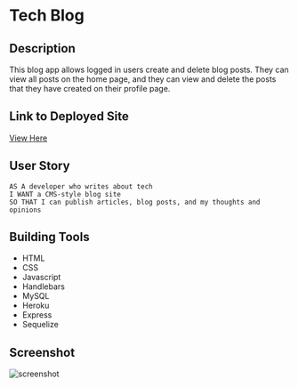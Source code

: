 # Tech Blog

## Description
This blog app allows logged in users create and delete blog posts. They can view all posts on the home page, and they can view and delete the posts that they have created on their profile page.  

## Link to Deployed Site
[View Here](https://twright-tech-blog.herokuapp.com/)

## User Story 
```
AS A developer who writes about tech
I WANT a CMS-style blog site
SO THAT I can publish articles, blog posts, and my thoughts and opinions
```


## Building Tools
* HTML
* CSS
* Javascript
* Handlebars
* MySQL
* Heroku
* Express
* Sequelize

## Screenshot

![screenshot](https://user-images.githubusercontent.com/74884495/117759725-785c3980-b1e1-11eb-97ac-0a2002e8dd33.png)

